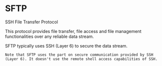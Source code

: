 # SFTP

SSH File Transfer Protocol

This protocol provides file transfer, file access and file management functionalities over any reliable data stream.

SFTP typically uses SSH (Layer 6) to secure the data stream.

~~~admonish note title="On using SSH"
Note that SFTP uses the part on secure communication provided by SSH (Layer 6). It doesn't use the remote shell access capabilities of SSH.
~~~
